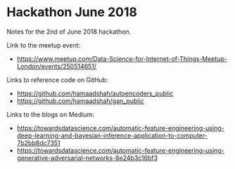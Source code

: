 # Hackathon June 2018

Notes for the 2nd of June 2018 hackathon.

Link to the meetup event:

* https://www.meetup.com/Data-Science-for-Internet-of-Things-Meetup-London/events/250514651/

Links to reference code on GitHub:

* https://github.com/hamaadshah/autoencoders_public
* https://github.com/hamaadshah/gan_public

Links to the blogs on Medium:

* https://towardsdatascience.com/automatic-feature-engineering-using-deep-learning-and-bayesian-inference-application-to-computer-7b2bb8dc7351
* https://towardsdatascience.com/automatic-feature-engineering-using-generative-adversarial-networks-8e24b3c16bf3
